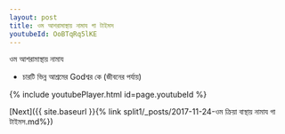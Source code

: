 ```yaml
---
layout: post
title: ওম আশরামাস্থায় নামায গা টাইমস
youtubeId: OoBTqRq5lKE
---
```

 
 
 ওম আশরামাস্থায় নামায  
 
 -  চারটি ভিন্ন আশ্রমের Godশ্বর কে (জীবনের পর্যায়) 
 
  
 
  
 
 
 
 
 
 


{% include youtubePlayer.html id=page.youtubeId %}
 
[Next]({{ site.baseurl }}{% link  split1/_posts/2017-11-24-ওম ক্রিয়া বাস্থায় নামায গা টাইমস.md%})
 
